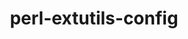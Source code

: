 ---
title: "perl-extutils-config"
layout: cache
categories: [package, develop]
meta: {"versions": ["0.008"], "compilers": ["gcc@=7.3.1"], "oss": ["amzn2"], "platforms": ["linux"], "targets": ["aarch64", "neoverse_n1", "x86_64_v3"], "stacks": ["aws-ahug", "aws-ahug-aarch64", "root"], "num_specs": 9, "num_specs_by_stack": {"aws-ahug-aarch64": 8, "root": 9, "aws-ahug": 1}}
spec_details: [{"hash": "xo6jcxqdm3ksiklqbuvcl6tfkbh4zojz", "compiler": "gcc@=7.3.1", "versions": ["0.008"], "os": "amzn2", "platform": "linux", "target": "aarch64", "variants": ["build_system=perl"], "stacks": ["aws-ahug-aarch64", "root"], "size": "-", "tarball": "https://binaries.spack.io/develop/build_cache/linux-amzn2-aarch64/gcc-7.3.1/perl-extutils-config-0.008/linux-amzn2-aarch64-gcc-7.3.1-perl-extutils-config-0.008-xo6jcxqdm3ksiklqbuvcl6tfkbh4zojz.spack"}, {"hash": "jblvewdec2w7jasqk6w3hbpksf2rqhzw", "compiler": "gcc@=7.3.1", "versions": ["0.008"], "os": "amzn2", "platform": "linux", "target": "aarch64", "variants": ["build_system=perl"], "stacks": ["aws-ahug-aarch64", "root"], "size": "-", "tarball": "https://binaries.spack.io/develop/build_cache/linux-amzn2-aarch64/gcc-7.3.1/perl-extutils-config-0.008/linux-amzn2-aarch64-gcc-7.3.1-perl-extutils-config-0.008-jblvewdec2w7jasqk6w3hbpksf2rqhzw.spack"}, {"hash": "waphnd4vqjnhwc4xdottehuvrx5rkdhj", "compiler": "gcc@=7.3.1", "versions": ["0.008"], "os": "amzn2", "platform": "linux", "target": "aarch64", "variants": ["build_system=perl"], "stacks": ["aws-ahug-aarch64", "root"], "size": "-", "tarball": "https://binaries.spack.io/develop/build_cache/linux-amzn2-aarch64/gcc-7.3.1/perl-extutils-config-0.008/linux-amzn2-aarch64-gcc-7.3.1-perl-extutils-config-0.008-waphnd4vqjnhwc4xdottehuvrx5rkdhj.spack"}, {"hash": "t3e6zs2jyahoiuw3a33423snskw4axsr", "compiler": "gcc@=7.3.1", "versions": ["0.008"], "os": "amzn2", "platform": "linux", "target": "aarch64", "variants": ["build_system=perl"], "stacks": ["aws-ahug-aarch64", "root"], "size": "-", "tarball": "https://binaries.spack.io/develop/build_cache/linux-amzn2-aarch64/gcc-7.3.1/perl-extutils-config-0.008/linux-amzn2-aarch64-gcc-7.3.1-perl-extutils-config-0.008-t3e6zs2jyahoiuw3a33423snskw4axsr.spack"}, {"hash": "a3frybelmgciokz5s7stiy4khmboip7j", "compiler": "gcc@=7.3.1", "versions": ["0.008"], "os": "amzn2", "platform": "linux", "target": "neoverse_n1", "variants": ["build_system=perl"], "stacks": ["aws-ahug-aarch64", "root"], "size": "-", "tarball": "https://binaries.spack.io/develop/build_cache/linux-amzn2-neoverse_n1/gcc-7.3.1/perl-extutils-config-0.008/linux-amzn2-neoverse_n1-gcc-7.3.1-perl-extutils-config-0.008-a3frybelmgciokz5s7stiy4khmboip7j.spack"}, {"hash": "pdzpgkklavq2ht5lkdrcem47frizfgiy", "compiler": "gcc@=7.3.1", "versions": ["0.008"], "os": "amzn2", "platform": "linux", "target": "neoverse_n1", "variants": ["build_system=perl"], "stacks": ["aws-ahug-aarch64", "root"], "size": "-", "tarball": "https://binaries.spack.io/develop/build_cache/linux-amzn2-neoverse_n1/gcc-7.3.1/perl-extutils-config-0.008/linux-amzn2-neoverse_n1-gcc-7.3.1-perl-extutils-config-0.008-pdzpgkklavq2ht5lkdrcem47frizfgiy.spack"}, {"hash": "5rd4sdru5bti3dupncpdlstsz2wffxwz", "compiler": "gcc@=7.3.1", "versions": ["0.008"], "os": "amzn2", "platform": "linux", "target": "neoverse_n1", "variants": ["build_system=perl"], "stacks": ["aws-ahug-aarch64", "root"], "size": "-", "tarball": "https://binaries.spack.io/develop/build_cache/linux-amzn2-neoverse_n1/gcc-7.3.1/perl-extutils-config-0.008/linux-amzn2-neoverse_n1-gcc-7.3.1-perl-extutils-config-0.008-5rd4sdru5bti3dupncpdlstsz2wffxwz.spack"}, {"hash": "336em2e56l5aa2x2cemkvqtc3pz2v5tv", "compiler": "gcc@=7.3.1", "versions": ["0.008"], "os": "amzn2", "platform": "linux", "target": "neoverse_n1", "variants": ["build_system=perl"], "stacks": ["aws-ahug-aarch64", "root"], "size": "-", "tarball": "https://binaries.spack.io/develop/build_cache/linux-amzn2-neoverse_n1/gcc-7.3.1/perl-extutils-config-0.008/linux-amzn2-neoverse_n1-gcc-7.3.1-perl-extutils-config-0.008-336em2e56l5aa2x2cemkvqtc3pz2v5tv.spack"}, {"hash": "e432ccoq2dkjq374kpeekqeafyapnqpr", "compiler": "gcc@=7.3.1", "versions": ["0.008"], "os": "amzn2", "platform": "linux", "target": "x86_64_v3", "variants": ["build_system=perl"], "stacks": ["root", "aws-ahug"], "size": "-", "tarball": "https://binaries.spack.io/develop/build_cache/linux-amzn2-x86_64_v3/gcc-7.3.1/perl-extutils-config-0.008/linux-amzn2-x86_64_v3-gcc-7.3.1-perl-extutils-config-0.008-e432ccoq2dkjq374kpeekqeafyapnqpr.spack"}]
---